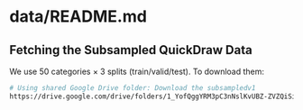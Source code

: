 
# data/README.md

## Fetching the Subsampled QuickDraw Data

We use 50 categories × 3 splits (train/valid/test). To download them:

```bash
# Using shared Google Drive folder: Download the subsampledv1
https://drive.google.com/drive/folders/1_YofQggYRM3pC3nNslKvUBZ-ZVZQiSiP?usp=sharing


